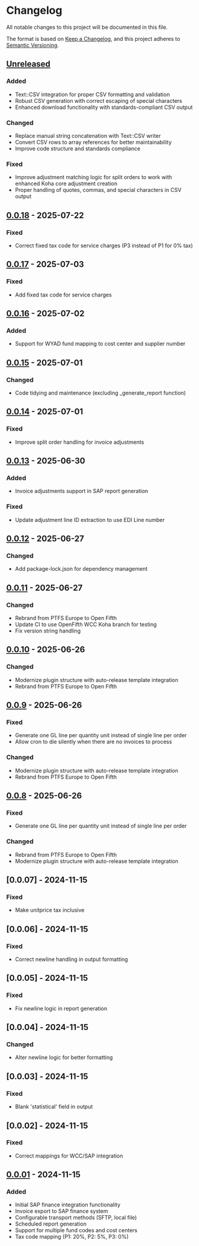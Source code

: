 # Changelog

All notable changes to this project will be documented in this file.

The format is based on [Keep a Changelog](https://keepachangelog.com/en/1.0.0/),
and this project adheres to [Semantic Versioning](https://semver.org/spec/v2.0.0.html).

## [Unreleased]

### Added
- Text::CSV integration for proper CSV formatting and validation
- Robust CSV generation with correct escaping of special characters
- Enhanced download functionality with standards-compliant CSV output

### Changed
- Replace manual string concatenation with Text::CSV writer
- Convert CSV rows to array references for better maintainability
- Improve code structure and standards compliance
### Fixed
- Improve adjustment matching logic for split orders to work with enhanced Koha core adjustment creation
- Proper handling of quotes, commas, and special characters in CSV output

## [0.0.18] - 2025-07-22

### Fixed

- Correct fixed tax code for service charges (P3 instead of P1 for 0% tax)

## [0.0.17] - 2025-07-03

### Fixed

- Add fixed tax code for service charges

## [0.0.16] - 2025-07-02

### Added

- Support for WYAD fund mapping to cost center and supplier number

## [0.0.15] - 2025-07-01

### Changed

- Code tidying and maintenance (excluding \_generate_report function)

## [0.0.14] - 2025-07-01

### Fixed

- Improve split order handling for invoice adjustments

## [0.0.13] - 2025-06-30

### Added

- Invoice adjustments support in SAP report generation

### Fixed

- Update adjustment line ID extraction to use EDI Line number

## [0.0.12] - 2025-06-27

### Changed

- Add package-lock.json for dependency management

## [0.0.11] - 2025-06-27

### Changed

- Rebrand from PTFS Europe to Open Fifth
- Update CI to use OpenFifth WCC Koha branch for testing
- Fix version string handling

## [0.0.10] - 2025-06-26

### Changed

- Modernize plugin structure with auto-release template integration
- Rebrand from PTFS Europe to Open Fifth

## [0.0.9] - 2025-06-26

### Fixed

- Generate one GL line per quantity unit instead of single line per order
- Allow cron to die silently when there are no invoices to process

### Changed

- Modernize plugin structure with auto-release template integration
- Rebrand from PTFS Europe to Open Fifth

## [0.0.8] - 2025-06-26

### Fixed

- Generate one GL line per quantity unit instead of single line per order

### Changed

- Rebrand from PTFS Europe to Open Fifth
- Modernize plugin structure with auto-release template integration

## [0.0.07] - 2024-11-15

### Fixed

- Make unitprice tax inclusive

## [0.0.06] - 2024-11-15

### Fixed

- Correct newline handling in output formatting

## [0.0.05] - 2024-11-15

### Fixed

- Fix newline logic in report generation

## [0.0.04] - 2024-11-15

### Changed

- Alter newline logic for better formatting

## [0.0.03] - 2024-11-15

### Fixed

- Blank 'statistical' field in output

## [0.0.02] - 2024-11-15

### Fixed

- Correct mappings for WCC/SAP integration

## [0.0.01] - 2024-11-15

### Added

- Initial SAP finance integration functionality
- Invoice export to SAP finance system
- Configurable transport methods (SFTP, local file)
- Scheduled report generation
- Support for multiple fund codes and cost centers
- Tax code mapping (P1: 20%, P2: 5%, P3: 0%)

[Unreleased]: https://github.com/openfifth/koha-plugin-wcc-sap/compare/v0.0.18...HEAD
[0.0.18]: https://github.com/openfifth/koha-plugin-wcc-sap/compare/v0.0.17...v0.0.18
[0.0.17]: https://github.com/openfifth/koha-plugin-wcc-sap/compare/v0.0.16...v0.0.17
[0.0.16]: https://github.com/openfifth/koha-plugin-wcc-sap/compare/v0.0.15...v0.0.16
[0.0.15]: https://github.com/openfifth/koha-plugin-wcc-sap/compare/v0.0.14...v0.0.15
[0.0.14]: https://github.com/openfifth/koha-plugin-wcc-sap/compare/v0.0.13...v0.0.14
[0.0.13]: https://github.com/openfifth/koha-plugin-wcc-sap/compare/v0.0.12...v0.0.13
[0.0.12]: https://github.com/openfifth/koha-plugin-wcc-sap/compare/v0.0.11...v0.0.12
[0.0.11]: https://github.com/openfifth/koha-plugin-wcc-sap/compare/v0.0.10...v0.0.11
[0.0.10]: https://github.com/openfifth/koha-plugin-wcc-sap/compare/v0.0.9...v0.0.10
[0.0.9]: https://github.com/openfifth/koha-plugin-wcc-sap/compare/v0.0.8...v0.0.9
[0.0.8]: https://github.com/openfifth/koha-plugin-wcc-sap/compare/v0.0.7...v0.0.8
[0.0.01]: https://github.com/openfifth/koha-plugin-wcc-sap/releases/tag/v0.0.01
